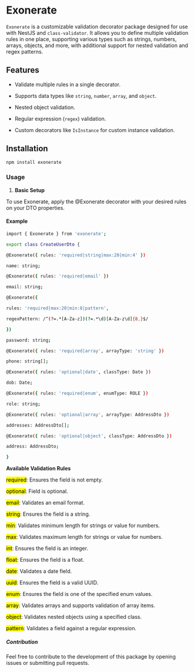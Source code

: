 # Exonerate

`Exonerate` is a customizable validation decorator package designed for use with NestJS and `class-validator`. It allows you to define multiple validation rules in one place, supporting various types such as strings, numbers, arrays, objects, and more, with additional support for nested validation and regex patterns.

## Features

- Validate multiple rules in a single decorator.

- Supports data types like `string`, `number`, `array`, and `object`.

- Nested object validation.

- Regular expression (`regex`) validation.

- Custom decorators like `IsInstance` for custom instance validation.

## Installation

```bash
npm install exonerate
```

### **Usage**

1. **Basic Setup**

To use Exonerate, apply the @Exonerate decorator with your desired rules on your DTO properties.

#### **Example**
```bash
import { Exonerate } from 'exonerate';

export class CreateUserDto {

@Exonerate({ rules: 'required|string|max:20|min:4' })

name: string;

@Exonerate({ rules: 'required|email' })

email: string;

@Exonerate({

rules: 'required|max:20|min:8|pattern',

regexPattern: /^(?=.*[A-Za-z])(?=.*\d)[A-Za-z\d]{8,}$/

})

password: string;

@Exonerate({ rules: 'required|array', arrayType: 'string' })

phone: string[];

@Exonerate({ rules: 'optional|date', classType: Date })

dob: Date;

@Exonerate({ rules: 'required|enum', enumType: ROLE })

role: string;

@Exonerate({ rules: 'optional|array', arrayType: AddressDto })

addresses: AddressDto[];

@Exonerate({ rules: 'optional|object', classType: AddressDto })

address: AddressDto;

}
```


**Available Validation Rules**

<mark>required</mark>: Ensures the field is not empty.

<mark>optional</mark>: Field is optional.

<mark>email</mark>: Validates an email format.

<mark>string</mark>: Ensures the field is a string.

<mark>min</mark>: Validates minimum length for strings or value for numbers.

<mark>max</mark>: Validates maximum length for strings or value for numbers.

<mark>int</mark>: Ensures the field is an integer.

<mark>float</mark>: Ensures the field is a float.

<mark>date</mark>: Validates a date field.

<mark>uuid</mark>: Ensures the field is a valid UUID.

<mark>enum</mark>: Ensures the field is one of the specified enum values.

<mark>array</mark>: Validates arrays and supports validation of array items.

<mark>object</mark>: Validates nested objects using a specified class.

<mark>pattern</mark>: Validates a field against a regular expression.

##### **Contribution**

Feel free to contribute to the development of this package by opening issues or submitting pull requests.
